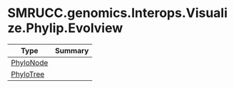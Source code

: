 ﻿
# SMRUCC.genomics.Interops.Visualize.Phylip.Evolview

|Type|Summary|
|----|-------|
|[PhyloNode](./PhyloNode.md)||
|[PhyloTree](./PhyloTree.md)||

